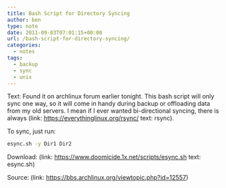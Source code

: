 ```yaml
---
title: Bash Script for Directory Syncing
author: ben
type: note
date: 2011-09-03T07:01:15+00:00
url: /bash-script-for-directory-syncing/
categories:
  - notes
tags:
  - backup
  - sync
  - unix
---
```


Text: Found it on archlinux forum earlier tonight. This bash script will only sync one way, so it will come in handy during backup or offloading data from my old servers. I mean if I ever wanted bi-directional syncing, there is always (link: https://everythinglinux.org/rsync/ text: rsync).

To sync, just run:

```bash
esync.sh -y Dir1 Dir2
```

Download: (link: https://www.doomicide.1x.net/scripts/esync.sh text: esync.sh)

Source: (link: https://bbs.archlinux.org/viewtopic.php?id=12557)
